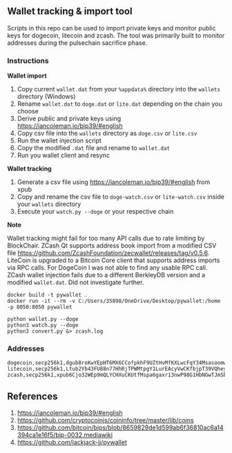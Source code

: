 ## Wallet tracking & import tool

Scripts in this repo can be used to import private keys and monitor public keys for dogecoin, litecoin and zcash. The tool
was primarily built to monitor addresses during the pulsechain sacrifice phase. 

### Instructions

**Wallet import**

1. Copy current `wallet.dat` from your `%appdata%` directory into the `wallets` directory (Windows)
2. Rename `wallet.dat` to `doge.dat` or `lite.dat` depending on the chain you choose
3. Derive public and private keys using https://iancoleman.io/bip39/#english
4. Copy csv file into the `wallets` directory as `doge.csv` or `lite.csv`
5. Run the wallet injection script
6. Copy the modified `.dat` file and rename to `wallet.dat`
7. Run you wallet client and resync

**Wallet tracking**

1. Generate a csv file using  https://iancoleman.io/bip39/#english from xpub
2. Copy and rename the csv file to `doge-watch.csv` or `lite-watch.csv` inside your `wallets` directory
3. Execute your `watch.py --doge` or your respective chain

**Note**

Wallet tracking might fail for too many API calls due to rate limiting by BlockChair. ZCash Qt supports address book import from a modified CSV file https://github.com/ZcashFoundation/zecwallet/releases/tag/v0.5.6. LiteCoin is upgraded to a Bitcoin Core client that supports address imports via RPC calls. For DogeCoin I was not able to find any usable RPC call. ZCash wallet injection fails due to 
a different BerkleyDB version and a modified `wallet.dat`. Did not investigate further.

````
docker build -t pywallet .
docker run -it --rm -v C:/Users/35898/OneDrive/Desktop/pywallet:/home -p 8050:8050 pywallet

python wallet.py --doge
python3 watch.py --doge
python3 convert.py &> zcash.log
````

### Addresses

```
dogecoin,secp256k1,dgub8roKwYEpHT6MX6CCofpkhF9UZtHvMfKXLwcFqY34MsasoomwDo7mTi6CLLJFbnjrxuhvz5gZFaAJcSPw2ZaRa8c6qfWhQQ2MShAAh4B9d36
litecoin,secp256k1,Ltub2Yb43FU88n77HhRjTPWMtpgY1LurEAcyVwCKfbjpT39VQheywiLPtYwjzWopdgMKdBug5RKKxHcQD11qYR5FyY1NBfThR3hLUa4MAtCGiWN
zcash,secp256k1,xpub6Cjo32WEp9mQLYCHXuCKUtfMspa6gaxr13nwP98G1HbNGwTJmSbrNGxu18cyJnjrCFMMGzeVGYUTFhaD3A248XDQoEpcz3pEdAdxhhgSn5i
```

## References

1. https://iancoleman.io/bip39/#english
2. https://github.com/cryptocoinjs/coininfo/tree/master/lib/coins
3. https://github.com/bitcoin/bips/blob/8659829de1d599ab6f36810ac6a14394ca1e16f5/bip-0032.mediawiki
4. https://github.com/jackjack-jj/pywallet
